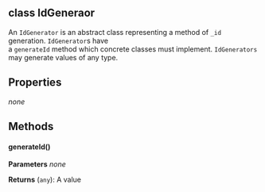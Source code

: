 class IdGeneraor
----------

An ```IdGenerator``` is an abstract class representing a method of ```_id``` generation. ```IdGenerator```s have  
a ```generateId``` method which concrete classes must implement. ```IdGenerators``` may generate values of any type.

Properties
----------

_none_

Methods
----------

#### generateId()

**Parameters**
_none_

**Returns** (```any```): A value 
